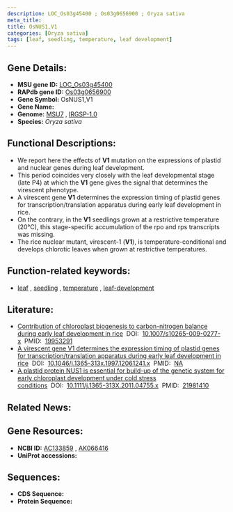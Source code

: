 ```yaml
---
description: LOC_Os03g45400 ; Os03g0656900 ; Oryza sativa
meta_title:
title: OsNUS1,V1
categories: [Oryza sativa]
tags: [leaf, seedling, temperature, leaf development]
---
```


## Gene Details:
- **MSU gene ID:** [LOC_Os03g45400](http://rice.uga.edu/cgi-bin/ORF_infopage.cgi?orf=LOC_Os03g45400)  
- **RAPdb gene ID:** [Os03g0656900](https://rapdb.dna.affrc.go.jp/locus/?name=Os03g0656900)  
- **Gene Symbol:** OsNUS1,V1
- **Gene Name:**
- **Genome:**  [MSU7](http://rice.uga.edu/)&nbsp;,&nbsp;[IRGSP-1.0](https://rapdb.dna.affrc.go.jp/download/irgsp1.html)
- **Species:** *Oryza sativa*

## Functional Descriptions:
   - We report here the effects of **V1** mutation on the expressions of plastid and nuclear genes during leaf development.
   - This period coincides very closely with the leaf developmental stage (late P4) at which the **V1** gene gives the signal that determines the virescent phenotype.
   - A virescent gene **V1** determines the expression timing of plastid genes for transcription/translation apparatus during early leaf development in rice.
   - On the contrary, in the **V1** seedlings grown at a restrictive temperature (20°C), this stage-specific accumulation of the rpo and rps transcripts was missing.
   - The rice nuclear mutant, virescent-1 (**V1**), is temperature-conditional and develops chlorotic leaves when grown at restrictive temperatures.

## Function-related keywords:
   - [leaf](/tags/leaf/)&nbsp;,&nbsp;[seedling](/tags/seedling/)&nbsp;,&nbsp;[temperature](/tags/temperature/)&nbsp;,&nbsp;[leaf-development](/tags/leaf-development/)

## Literature:
   - [Contribution of chloroplast biogenesis to carbon-nitrogen balance during early leaf development in rice](https://www.doi.org/10.1007/s10265-009-0277-x)&nbsp;&nbsp;DOI:&nbsp;&nbsp;[10.1007/s10265-009-0277-x](https://www.doi.org/10.1007/s10265-009-0277-x)&nbsp;&nbsp;PMID:&nbsp;&nbsp;[19953291](https://pubmed.ncbi.nlm.nih.gov/19953291/)
   - [A virescent gene V1 determines the expression timing of plastid genes for transcription/translation apparatus during early leaf development in rice](https://www.doi.org/10.1046/j.1365-313x.1997.12061241.x)&nbsp;&nbsp;DOI:&nbsp;&nbsp;[10.1046/j.1365-313x.1997.12061241.x](https://www.doi.org/10.1046/j.1365-313x.1997.12061241.x)&nbsp;&nbsp;PMID:&nbsp;&nbsp;[NA](https://pubmed.ncbi.nlm.nih.gov/NA/)
   - [A plastid protein NUS1 is essential for build-up of the genetic system for early chloroplast development under cold stress conditions](https://www.doi.org/10.1111/j.1365-313X.2011.04755.x)&nbsp;&nbsp;DOI:&nbsp;&nbsp;[10.1111/j.1365-313X.2011.04755.x](https://www.doi.org/10.1111/j.1365-313X.2011.04755.x)&nbsp;&nbsp;PMID:&nbsp;&nbsp;[21981410](https://pubmed.ncbi.nlm.nih.gov/21981410/)

## Related News:

## Gene Resources:
- **NCBI ID:**  [AC133859](http://www.ncbi.nlm.nih.gov/nuccore/AC133859)&nbsp;,&nbsp;[AK066416](http://www.ncbi.nlm.nih.gov/nuccore/AK066416)
- **UniProt accessions:** [](https://www.uniprot.org/uniprotkb//entry)

## Sequences:
- **CDS Sequence:**
- **Protein Sequence:**
